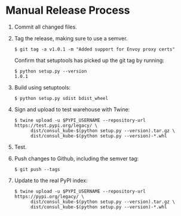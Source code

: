 Manual Release Process
======================

 1. Commit all changed files.
 
 2. Tag the release, making sure to use a semver.
 
        $ git tag -a v1.0.1 -m "Added support for Envoy proxy certs"

    Confirm that setuptools has picked up the git tag by running:
    
        $ python setup.py --version
        1.0.1

 3. Build using setuptools:
 
        $ python setup.py sdist bdist_wheel
        
 4. Sign and upload to test warehouse with Twine:
 
        $ twine upload -u $PYPI_USERNAME --repository-url https://test.pypi.org/legacy/ \
              dist/consul_kube-$(python setup.py --version).tar.gz \
              dist/consul_kube-$(python setup.py --version)-*.whl
 
 5. Test.
 
 6. Push changes to Github, including the semver tag:
 
        $ git push --tags

 7. Update to the real PyPI index:
  
        $ twine upload -u $PYPI_USERNAME --repository-url https://pypi.org/legacy/ \
              dist/consul_kube-$(python setup.py --version).tar.gz \
              dist/consul_kube-$(python setup.py --version)-*.whl
